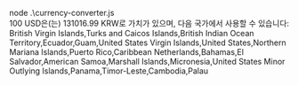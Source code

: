 node .\currency-converter.js  
100 USD은(는) 131016.99 KRW로 가치가 있으며, 다음 국가에서 사용할 수
있습니다: British Virgin Islands,Turks and Caicos Islands,British Indian Ocean Territory,Ecuador,Guam,United States Virgin Islands,United States,Northern Mariana Islands,Puerto Rico,Caribbean Netherlands,Bahamas,El Salvador,American Samoa,Marshall Islands,Micronesia,United States Minor Outlying Islands,Panama,Timor-Leste,Cambodia,Palau
